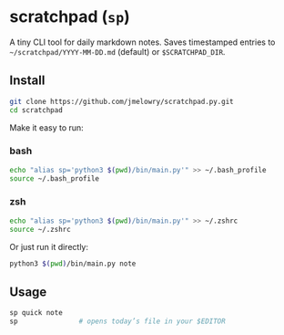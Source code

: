 # scratchpad (`sp`)

A tiny CLI tool for daily markdown notes. Saves timestamped entries to `~/scratchpad/YYYY-MM-DD.md` (default) or `$SCRATCHPAD_DIR`.

## Install

```bash
git clone https://github.com/jmelowry/scratchpad.py.git
cd scratchpad
```

Make it easy to run:

### bash
```bash
echo "alias sp='python3 $(pwd)/bin/main.py'" >> ~/.bash_profile
source ~/.bash_profile
```

### zsh
```bash
echo "alias sp='python3 $(pwd)/bin/main.py'" >> ~/.zshrc
source ~/.zshrc
```

Or just run it directly:

```bash
python3 $(pwd)/bin/main.py note
```

## Usage

```bash
sp quick note
sp               # opens today’s file in your $EDITOR
```

